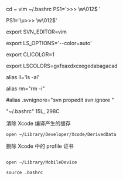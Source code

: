 
cd ~
 vim ~/.bashrc
PS1='>>> \w\012\$ '

PS1='\u>>> \w\012\$'


export SVN_EDITOR=vim

export LS_OPTIONS='--color=auto'

export CLICOLOR=1

export LSCOLORS=gxfxaxdxcxegedabagacad

alias ll='ls -al'

alias rm="rm -i"

#alias .svnignore="svn propedit svn:ignore "

"~/.bashrc" 15L, 298C

清除 Xcode 编译产生的缓存
```
open ~/Library/Developer/Xcode/DerivedData
```
删除 Xcode 中的 profile 证书
```

open ~/Library/MobileDevice
```

```
source .bashrc
```